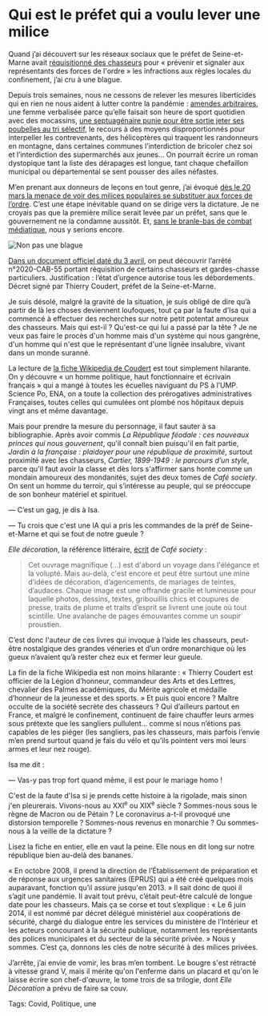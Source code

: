 # Qui est le préfet qui a voulu lever une milice

Quand j’ai découvert sur les réseaux sociaux que le préfet de Seine-et-Marne avait [réquisitionné des chasseurs](https://twitter.com/reesmarc/status/1248172695470120960) pour « prévenir et signaler aux représentants des forces de l'ordre » les infractions aux règles locales du confinement, j’ai cru à une blague.

Depuis trois semaines, nous ne cessons de relever les mesures liberticides qui en rien ne nous aident à lutter contre la pandémie : [amendes arbitraires](https://n.survol.fr/n/verbalise-parce-que), une femme verbalisée parce qu’elle faisait son heure de sport quotidien avec des mocassins, [une septuagénaire punie pour être sortie jeter ses poubelles au tri sélectif](https://france3-regions.francetvinfo.fr/normandie/confinement-amende-infligee-septuagenaire-etre-sortie-jeter-ses-poubelles-au-tri-selectif-1814128.html), le recours à des moyens disproportionnés pour interpeller les contrevenants, des hélicoptères qui traquent les randonneurs en montagne, dans certaines communes l’interdiction de bricoler chez soi et l’interdiction des supermarchés aux jeunes… On pourrait écrire un roman dystopique tant la liste des dérapages est longue, tant chaque chefaillon municipal ou départemental se sent pousser des ailes néfastes.

M’en prenant aux donneurs de leçons en tout genre, j’ai évoqué [dès le 20 mars la menace de voir des milices populaires se substituer aux forces de l’ordre](https://tcrouzet.com/2020/03/20/macron-me-transforme-en-bombe-virale/). C’est une étape inévitable quand on se dirige vers la dictature. Je ne croyais pas que la première milice serait levée par un préfet, sans que le gouvernement ne la condamne aussitôt. Et, [sans le branle-bas de combat médiatique](https://www.marianne.net/societe/c-etait-mal-ecrit-le-prefet-de-seine-et-marne-abroge-en-catastrophe-son-arrete), nous y serions encore.

![Non pas une blague](https://tcrouzet.com/images_tc/2020/04/prefet2.png)

[Dans un document officiel daté du 3 avril](http://www.seine-et-marne.gouv.fr/content/download/42700/320256/file/recueil-d77-077-04-2020-recueil-des-actes-administratifs-special.pdf), on peut découvrir l’arrêté n°2020-CAB-55 portant réquisition de certains chasseurs et gardes-chasse particuliers. Justification : l’état d’urgence autorise tous les débordements. Décret signé par Thierry Coudert, préfet de la Seine-et-Marne.

Je suis désolé, malgré la gravité de la situation, je suis obligé de dire qu’à partir de là les choses deviennent loufoques, tout ça par la faute d’Isa qui a commencé à effectuer des recherches sur notre petit potentat amoureux des chasseurs. Mais qui est-il ? Qu'est-ce qui lui a passé par la tête ? Je ne veux pas faire le procès d'un homme mais d'un système qui nous gangrène, d'un homme qui n'est que le représentant d'une lignée insalubre, vivant dans un monde suranné.

La lecture de [la fiche Wikipedia de Coudert](https://fr.wikipedia.org/wiki/Thierry_Coudert) est tout simplement hilarante. On y découvre « un homme politique, haut fonctionnaire et écrivain français » qui a mangé à toutes les écuelles naviguant du PS à l’UMP. Science Po, ENA, on a toute la collection des prérogatives administratives Françaises, toutes celles qui cumulées ont plombé nos hôpitaux depuis vingt ans et même davantage.

Mais pour prendre la mesure du personnage, il faut sauter à sa bibliographie. Après avoir commis *La République féodale : ces nouveaux princes qui nous gouvernent*, qu'il connaît bien puisqu'il en fait partie, *Jardin à la française : plaidoyer pour une république de proximité*, surtout proximité avec les chasseurs, *Cartier, 1899-1949 : le parcours d’un style*, parce qu'il faut avoir la classe et dès lors s'affirmer sans honte comme un mondain amoureux des mondanités, sujet des deux tomes de *Café society*. On sent un homme du terroir, qui s’intéresse au peuple, qui se préoccupe de son bonheur matériel et spirituel.

— C’est un gag, je dis à Isa.

— Tu crois que c'est une IA qui a pris les commandes de la préf de Seine-et-Marne et qui se fout de notre gueule ?

*Elle décoration*, la référence littéraire, [écrit](https://editions.flammarion.com/Catalogue/styles-et-design/les-scrapbooks-du-baron-de-cabrol-et-la-cafe-society) de *Café society* :

> Cet ouvrage magnifique (…) est d'abord un voyage dans l'élégance et la volupté. Mais au-delà, c'est encore et peut être surtout une mine d’idées de décoration, d’agencements, de mariages de teintes, d’audaces. Chaque image est une offrande gracile et lumineuse pour laquelle photos, dessins, textes, gribouillis chics et coupures de presse, traits de plume et traits d’esprit se livrent une joute où tout scintille. Une avalanche de pages émouvantes comme un soupir proustien.

C’est donc l'auteur de ces livres qui invoque à l’aide les chasseurs, peut-être nostalgique des grandes véneries et d’un ordre monarchique où les gueux n’avaient qu’à rester chez eux et fermer leur gueule.

La fin de la fiche Wikipedia est non moins hilarante : « Thierry Coudert est officier de la Légion d’honneur, commandeur des Arts et des Lettres, chevalier des Palmes académiques, du Mérite agricole et médaille d’honneur de la jeunesse et des sports. » Et puis quoi encore ? Maître occulte de la société secrète des chasseurs ? Qui d’ailleurs partout en France, et malgré le confinement, continuent de faire chauffer leurs armes sous prétexte que les sangliers pullulent… comme si nous n’étions pas capables de les piéger (les sangliers, pas les chasseurs, mais parfois l’envie m’en prend surtout quand je fais du vélo et qu’ils pointent vers moi leurs armes et leur nez rouge).

Isa me dit :

— Vas-y pas trop fort quand même, il est pour le mariage homo !

C'est de la faute d'Isa si je prends cette histoire à la rigolade, mais sinon j'en pleurerais. Vivons-nous au XXI<sup>e</sup> ou XIX<sup>e</sup> siècle ? Sommes-nous sous le règne de Macron ou de Pétain ? Le coronavirus a-t-il provoqué une distorsion temporelle ? Sommes-nous revenus en monarchie ? Ou sommes-nous à la veille de la dictature ?

Lisez la fiche en entier, elle en vaut la peine. Elle nous en dit long sur notre république bien au-delà des bananes.

« En octobre 2008, il prend la direction de l’Établissement de préparation et de réponse aux urgences sanitaires (EPRUS) qui a été créé quelques mois auparavant, fonction qu’il assure jusqu'en 2013. » Il sait donc de quoi il s’agit une pandémie. Il avait tout prévu, c’était peut-être calculé de longue date pour les chasseurs. Mais ça se corse et tout s’explique : « Le 6 juin 2014, il est nommé par décret délégué ministériel aux coopérations de sécurité, chargé du dialogue entre les services du ministère de l'Intérieur et les acteurs concourant à la sécurité publique, notamment les représentants des polices municipales et du secteur de la sécurité privée. » Nous y sommes. C’est ça, donnons les clés de notre sécurité à des milices privées.

J’arrête, j’ai envie de vomir, les bras m’en tombent. Le bougre s'est rétracté à vitesse grand V, mais il mérite qu'on l'enferme dans un placard et qu'on le laisse écrire son chef-d'œuvre, le tome trois de sa trilogie, dont *Elle Décoration* a prévu de faire sa couv.

Tags: Covid, Politique, une